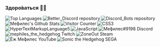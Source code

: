 ### Здоро́ваться  👋🏻
<img align="left" src="https://github-readme-stats.vercel.app/api/top-langs/?username=Mephiles-the-Dark&locale=ru&layout=compact&hide_border=true&theme=tokyonight" alt="Top Languages" loading="lazy" />
<a href="https://github.com/Mephiles-the-Dark/Better_Discord">
  <img align="left" src="https://github-readme-stats.vercel.app/api/pin/?username=Mephiles-the-Dark&locale=ru&repo=Better_Discord&show_owner=true&hide_border=true&theme=tokyonight" alt="Better_Discord repository" loading="lazy" />
</a>
<a href="https://github.com/Mephiles-the-Dark/Discord_Bots">
  <img align="left" src="https://github-readme-stats.vercel.app/api/pin/?username=Mephiles-the-Dark&locale=ru&repo=Discord_Bots&show_owner=true&hide_border=true&theme=tokyonight" alt="Discord_Bots repository" loading="lazy" />
</a>
<img align="left" src="https://github-readme-stats.vercel.app/api?username=Mephiles-the-Dark&locale=ru&show_icons=true&hide_border=true&theme=tokyonight&include_all_commits=true" alt="Ме́филес's Github Stats" loading="lazy" />
<img align="left" src="https://visitor-badge.glitch.me/badge?page_id=${Mephiles-the-Dark}.${382429600}" alt="Visitor Counter" loading="lazy" />
<img align="left" src="https://img.shields.io/badge/Code-CSS-informational?logo=css3&logoColor=blueviolet&labelColor=black&color=757575" alt="CSS3" loading="lazy" />
<img align="left" src="https://img.shields.io/badge/Code-HTML-informational?logo=html5&logoColor=blueviolet&labelColor=black&color=757575" alt="HyperTextMarkupLanguage5" loading="lazy" />
<img align="left" src="https://img.shields.io/badge/Code-JavaScript-informational?logo=javascript&logoColor=blueviolet&labelColor=black&color=757575" alt="JavaScript" loading="lazy" />
<img align="left" src="https://img.shields.io/badge/%D0%9C%D0%B5%CC%81%D1%84%D0%B8%D0%BB%D0%B5%D1%81%239198-Discord-informational?logo=discord&logoColor=blueviolet&labelColor=black&color=757575" alt="Ме́филес#9198 Discord" loading="lazy" />
<img align="left" src="https://img.shields.io/badge/mephiles__the__hedgehog-Twitch-informational?logo=twitch&logoColor=blueviolet&labelColor=black&color=757575" alt="mephiles_the_hedgehog Twitch" loading="lazy" />
<img align="left" src="https://img.shields.io/badge/ZoneOut-Steam-informational?logo=steam&logoColor=blueviolet&labelColor=black&color=757575" alt="ZoneOut Steam" loading="lazy" />
<img align="left" src="https://img.shields.io/badge/%D0%81%D0%B6_%D0%9C%D0%B5%CC%81%D1%84%D0%B8%D0%BB%D0%B5%D1%81-YouTube-informational?logo=youtube&logoColor=blueviolet&labelColor=black&color=757575" alt="Ёж Ме́филес YouTube" loading="lazy" />
<img align="left" src="https://img.shields.io/badge/Sonic_the_Hedgehog-SEGA-informational?logo=sega&logoColor=blueviolet&labelColor=black&color=757575" alt="Sonic the Hedgehog SEGA" loading="lazy" />
<!--
**Mephiles-the-Dark/Mephiles-the-Dark** is a ✨ _special_ ✨ repository because its `README.md` (this file) appears on your GitHub profile.
Here are some ideas to get you started:

- 🔭 I’m currently working on ...
- 🌱 I’m currently learning ...
- 👯 I’m looking to collaborate on ...
- 🤔 I’m looking for help with ...
- 💬 Ask me about ...
- 📫 How to reach me: ...
- 😄 Pronouns: ...
- ⚡ Fun fact: ...
-->
